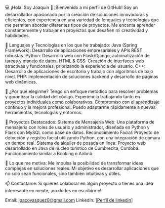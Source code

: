 
💻 ¡Hola! Soy Joaquín 👋
¡Bienvenido a mi perfil de GitHub! Soy un desarrollador apasionado por la creación de soluciones innovadoras y eficientes, con experiencia en una variedad de lenguajes y tecnologías que me permiten abordar diferentes tipos de proyectos. Me encanta aprender constantemente y trabajar en proyectos que desafíen mi creatividad y habilidades.

🚀 Lenguajes y Tecnologías en los que he trabajado:
Java (Spring Framework): Desarrollo de aplicaciones empresariales y APIs REST robustas.
Python: Desarrollo web con Flask/Django, automatización de tareas y manejo de datos.
HTML & CSS: Creación de interfaces web atractivas y funcionales, priorizando la experiencia del usuario.
C++: Desarrollo de aplicaciones de escritorio y trabajo con algoritmos de bajo nivel.
PHP: Implementación de soluciones backend y desarrollo de páginas web dinámicas.

🌟 ¿Por qué elegirme?
Tengo un enfoque metódico para resolver problemas y garantizar la calidad del código.
Experiencia trabajando tanto en proyectos individuales como colaborativos.
Compromiso con el aprendizaje continuo y la mejora profesional.
Puedo adaptarme rápidamente a nuevas herramientas, tecnologías y entornos.

📂 Proyectos Destacados:
Sistema de Mensajería Web: Una plataforma de mensajería con roles de usuario y administrador, diseñada en Python y Flask con MySQL como base de datos.
Reconocimiento Facial: Proyecto de detección y registro facial utilizando Python, con una integración de cámara en tiempo real.
Sistema de alquiler de posada en linea: Proyecto web desarrollado en Java de nucleo turistico de Cumbrecita, Cordoba. Funcionamiento similar a Booking o Airbnb

🎯 Lo que me motiva:
Me impulsa la posibilidad de transformar ideas complejas en soluciones reales. Mi objetivo es desarrollar aplicaciones que no solo sean funcionales, sino también intuitivas y útiles.

📫 Contáctame:
Si quieres colaborar en algún proyecto o tienes una idea interesante en mente, ¡no dudes en escribirme!

Email: joacovasquez0@gmail.com 
LinkedIn: [[Perfil de linkedin]](https://www.linkedin.com/in/joaquin-vasquez-86a4781b2/)
